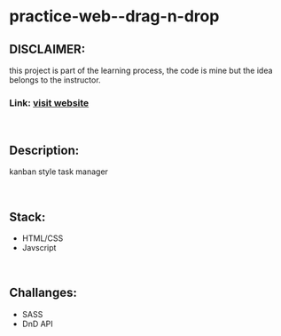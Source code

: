 # practice-web--drag-n-drop

## DISCLAIMER:
this project is part of the learning process, the code is mine but the idea belongs to the instructor.


### Link: [visit website](https://noppytinto.github.io/practice-web--drag-n-drop/)

<br/>


## Description:

kanban style task manager

<br/>

## Stack:

- HTML/CSS
- Javscript


<br/>

## Challanges:

- SASS
- DnD API
